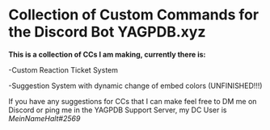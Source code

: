 # Collection of Custom Commands for the Discord Bot YAGPDB.xyz

**This is a collection of CCs I am making, currently there is:**

-Custom Reaction Ticket System

-Suggestion System with dynamic change of embed colors (UNFINISHED!!!)


If you have any suggestions for CCs that I can make feel free to DM me on Discord or ping me in the YAGPDB Support Server, my DC User is *MeinNameHalt#2569*
